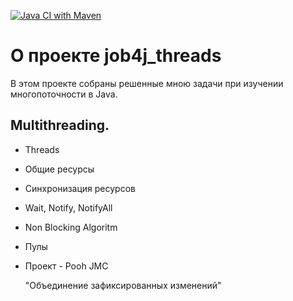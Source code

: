 [![Java CI with Maven](https://github.com/Quertte/job4j_threads/actions/workflows/maven.yml/badge.svg)](https://github.com/Quertte/job4j_threads/actions/workflows/maven.yml)


# О проекте job4j_threads

В этом проекте собраны решенные мною задачи при изучении многопоточности в Java.

## Multithreading.

- Threads
- Общие ресурсы
- Синхронизация ресурсов
- Wait, Notify, NotifyAll
- Non Blocking Algoritm
- Пулы
- Проект - Pooh JMC

  "Объединение зафиксированных изменений"